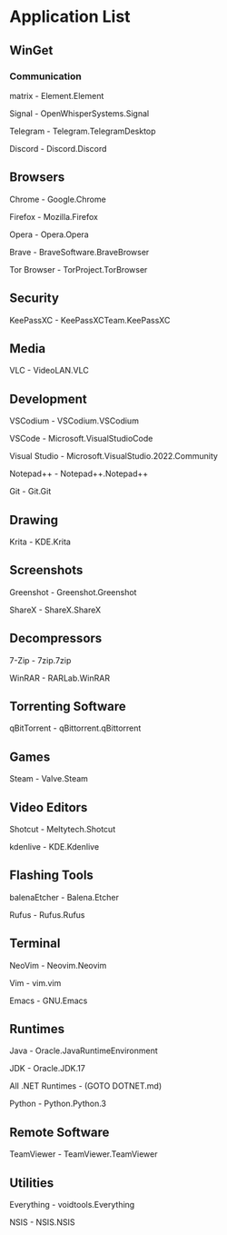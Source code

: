 # Application List
## WinGet
### Communication
matrix - Element.Element

Signal - OpenWhisperSystems.Signal

Telegram - Telegram.TelegramDesktop

Discord - Discord.Discord

## Browsers
Chrome - Google.Chrome

Firefox - Mozilla.Firefox

Opera - Opera.Opera

Brave - BraveSoftware.BraveBrowser

Tor Browser - TorProject.TorBrowser

## Security
KeePassXC - KeePassXCTeam.KeePassXC

## Media
VLC - VideoLAN.VLC

## Development
VSCodium - VSCodium.VSCodium

VSCode - Microsoft.VisualStudioCode

Visual Studio - Microsoft.VisualStudio.2022.Community

Notepad++ - Notepad++.Notepad++

Git - Git.Git

## Drawing
Krita - KDE.Krita

## Screenshots
Greenshot - Greenshot.Greenshot

ShareX - ShareX.ShareX

## Decompressors 
7-Zip - 7zip.7zip

WinRAR - RARLab.WinRAR

## Torrenting Software
qBitTorrent - qBittorrent.qBittorrent

## Games
Steam - Valve.Steam

## Video Editors
Shotcut - Meltytech.Shotcut

kdenlive - KDE.Kdenlive

## Flashing Tools
balenaEtcher - Balena.Etcher

Rufus - Rufus.Rufus

## Terminal
NeoVim - Neovim.Neovim

Vim - vim.vim

Emacs - GNU.Emacs

## Runtimes
Java - Oracle.JavaRuntimeEnvironment

JDK - Oracle.JDK.17

All .NET Runtimes - (GOTO DOTNET.md)

Python - Python.Python.3

## Remote Software
TeamViewer - TeamViewer.TeamViewer

## Utilities
Everything - voidtools.Everything

NSIS - NSIS.NSIS